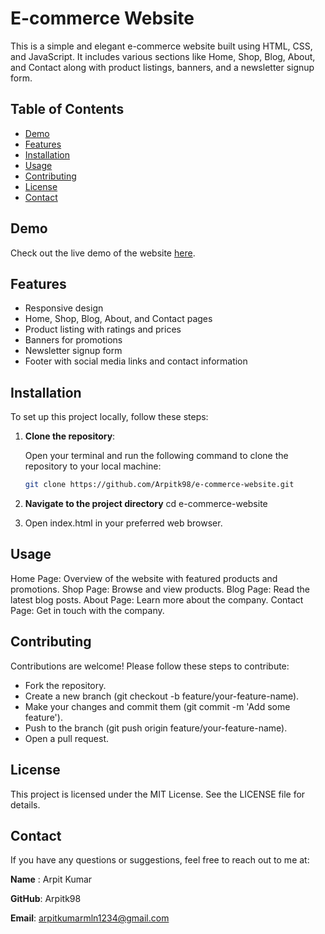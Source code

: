 # E-commerce Website

This is a simple and elegant e-commerce website built using HTML, CSS, and JavaScript. It includes various sections like Home, Shop, Blog, About, and Contact along with product listings, banners, and a newsletter signup form.

## Table of Contents

- [Demo](#demo)
- [Features](#features)
- [Installation](#installation)
- [Usage](#usage)
- [Contributing](#contributing)
- [License](#license)
- [Contact](#contact)

## Demo

Check out the live demo of the website [here](https://e-commercewebsite-cpb99zhmv-arpit-kumars-projects-9b1b17e4.vercel.app/).

## Features

- Responsive design
- Home, Shop, Blog, About, and Contact pages
- Product listing with ratings and prices
- Banners for promotions
- Newsletter signup form
- Footer with social media links and contact information

## Installation

To set up this project locally, follow these steps:

1. **Clone the repository**:

   Open your terminal and run the following command to clone the repository to your local machine:

   ```bash
   git clone https://github.com/Arpitk98/e-commerce-website.git

2. **Navigate to the project directory**
    cd e-commerce-website
   
3. Open index.html in your preferred web browser.

## Usage
Home Page: Overview of the website with featured products and promotions.
Shop Page: Browse and view products.
Blog Page: Read the latest blog posts.
About Page: Learn more about the company.
Contact Page: Get in touch with the company.


## Contributing
Contributions are welcome! Please follow these steps to contribute:

* Fork the repository.
* Create a new branch (git checkout -b feature/your-feature-name).
* Make your changes and commit them (git commit -m 'Add some feature').
* Push to the branch (git push origin feature/your-feature-name).
* Open a pull request.

  
## License
This project is licensed under the MIT License. See the LICENSE file for details.


## Contact
If you have any questions or suggestions, feel free to reach out to me at:

**Name** : Arpit Kumar 

**GitHub**: Arpitk98

**Email**: arpitkumarmln1234@gmail.com
